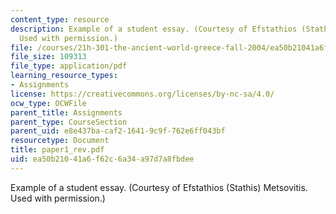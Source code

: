 ```yaml
---
content_type: resource
description: Example of a student essay. (Courtesy of Efstathios (Stathis) Metsovitis.
  Used with permission.)
file: /courses/21h-301-the-ancient-world-greece-fall-2004/ea50b21041a6f62c6a34a97d7a8fbdee_paper1_rev.pdf
file_size: 109313
file_type: application/pdf
learning_resource_types:
- Assignments
license: https://creativecommons.org/licenses/by-nc-sa/4.0/
ocw_type: OCWFile
parent_title: Assignments
parent_type: CourseSection
parent_uid: e8e437ba-caf2-1641-9c9f-762e6ff043bf
resourcetype: Document
title: paper1_rev.pdf
uid: ea50b210-41a6-f62c-6a34-a97d7a8fbdee
---
```

Example of a student essay. (Courtesy of Efstathios (Stathis) Metsovitis. Used with permission.)